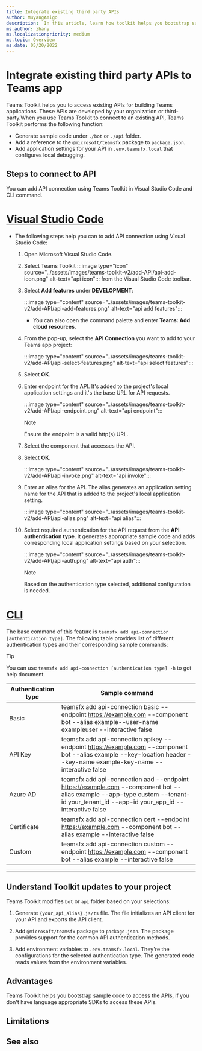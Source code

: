 ```yaml
---
title: Integrate existing third party APIs
author: MuyangAmigo
description:  In this article, learn how toolkit helps you bootstrap sample access to existing APIs. It provides list of different authentication types.
ms.author: zhany
ms.localizationpriority: medium
ms.topic: Overview
ms.date: 05/20/2022
---
```


# Integrate existing third party APIs to Teams app

Teams Toolkit helps you to access existing APIs for building Teams applications. These APIs are developed by your organization or third-party.When you use Teams Toolkit to connect to an existing API, Teams Toolkit performs the following function:

* Generate sample code under `./bot` or `./api` folder.
* Add a reference to the `@microsoft/teamsfx` package to `package.json`.
* Add application settings for your API in  `.env.teamsfx.local` that configures local debugging.

## Steps to connect to API

You can add API connection using Teams Toolkit in Visual Studio Code and CLI command.

# [Visual Studio Code](#tab/vscode)

* The following steps help you can to add API connection using Visual Studio Code:

    1. Open Microsoft Visual Studio Code.
    2. Select Teams Toolkit :::image type="icon" source="../assets/images/teams-toolkit-v2/add-API/api-add-icon.png" alt-text="api icon"::: from the Visual Studio Code toolbar.
    3. Select **Add features** under **DEVELOPMENT**:

        :::image type="content" source="../assets/images/teams-toolkit-v2/add-API/api-add-features.png" alt-text="api add features":::

       * You can also open the command palette and enter **Teams: Add cloud resources**.

    4. From the pop-up, select the **API Connection** you want to add to your Teams app project:

        :::image type="content" source="../assets/images/teams-toolkit-v2/add-API/api-select-features.png" alt-text="api select features":::

    5. Select **OK**.

    6. Enter endpoint for the API. It's added to the project's local application settings and it's the base URL for API requests.

         :::image type="content" source="../assets/images/teams-toolkit-v2/add-API/api-endpoint.png" alt-text="api endpoint":::

         > [!NOTE]
         > Ensure the endpoint is a valid http(s) URL.

    7. Select the component that accesses the API.

    8. Select **OK**.

         :::image type="content" source="../assets/images/teams-toolkit-v2/add-API/api-invoke.png" alt-text="api invoke":::

    9. Enter an alias for the API. The alias generates an application setting name for the API that is added to the project's local application setting.

         :::image type="content" source="../assets/images/teams-toolkit-v2/add-API/api-alias.png" alt-text="api alias":::

    10. Select required authentication for the API request from the **API authentication type**. It generates appropriate sample code and adds corresponding local application settings based on your selection.

         :::image type="content" source="../assets/images/teams-toolkit-v2/add-API/api-auth.png" alt-text="api auth":::

         > [!NOTE]
         > Based on the authentication type selected, additional configuration is needed.

# [CLI](#tab/CLI)

The base command of this feature is `teamsfx add api-connection [authentication type]`. The following table provides list of different authentication types and their corresponding sample commands:

 > [!Tip]
 > You can use `teamsfx add api-connection [authentication type] -h` to get help document.

   |**Authentication type**|**Sample command**|
   |-----------------------|------------------|
   |Basic|teamsfx add api-connection basic --endpoint <https://example.com> --component bot --alias example--user-name exampleuser --interactive false|
   |API Key|teamsfx add api-connection apikey --endpoint <https://example.com> --component bot --alias example --key-location header --key-name example-key-name --interactive false|
   |Azure AD|teamsfx add api-connection aad --endpoint <https://example.com> --component bot --alias example --app-type custom --tenant-id your_tenant_id --app-id your_app_id --interactive false|
   |Certificate|teamsfx add api-connection cert --endpoint <https://example.com> --component bot --alias example --interactive false|
   |Custom|teamsfx add api-connection custom --endpoint <https://example.com> --component bot --alias example --interactive false|

---

## Understand Toolkit updates to your project

 Teams Toolkit modifies `bot` or `api` folder based on your selections:

1. Generate `{your_api_alias}.js/ts` file. The file initializes an API client for your API and exports the API client.

2. Add `@microsoft/teamsfx` package to `package.json`. The package provides support for the common API authentication methods.

3. Add environment variables to `.env.teamsfx.local`. They're the configurations for the selected authentication type. The generated code reads values from the environment variables.

## Advantages

Teams Toolkit helps you bootstrap sample code to access the APIs, if you don't have language appropriate SDKs to access these APIs.

## Limitations

## See also
